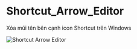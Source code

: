 # Shortcut_Arrow_Editor
Xóa mũi tên bên cạnh icon Shortcut trên Windows

![Shortcut Arrow Editor](https://i.imgur.com/x0W64Rn.png)

